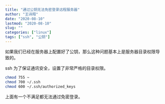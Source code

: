 ```yaml
---
title: "通过公钥无法免密登录远程服务器"
author: "王诗翔"
date: "2020-08-10"
lastmod: "2020-08-10"
slug: ""
categories: ["linux"]
tags: ["ssh", "公钥"]
---
```


如果我们已经在服务器上配置好了公钥，那么这种问题基本上是服务器目录权限导致的。

ssh 为了保证通讯安全，设置了非常严格的目录权限。

```sh
chmod 755 ~
chmod 700 ~/.ssh
chmod 600 ~/.ssh/authorized_keys
```

上面有一个不满足都无法通过免密登录。

